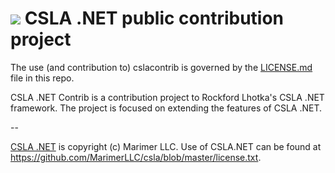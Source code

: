 ![](https://raw.github.com/MarimerLLC/csla/master/Support/Logos/csla%20win8_mid.png)
CSLA .NET public contribution project
====
The use (and contribution to) cslacontrib is governed by the [LICENSE.md](https://github.com/MarimerLLC/cslacontrib/blob/master/LICENSE.md) file in this repo.

CSLA .NET Contrib is a contribution project to Rockford Lhotka's CSLA .NET framework. The project is focused on extending the features of CSLA .NET.

--

[CSLA .NET](http://www.cslanet.com) is copyright (c) Marimer LLC. Use of CSLA.NET can be found
at https://github.com/MarimerLLC/csla/blob/master/license.txt.
